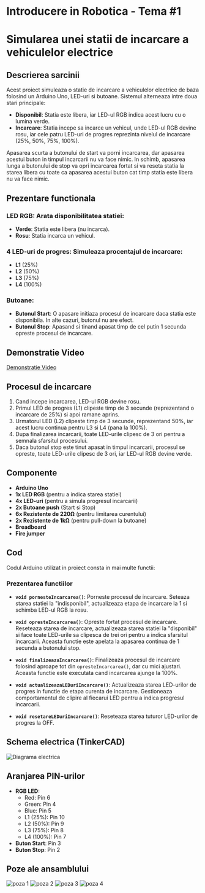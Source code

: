 # Introducere in Robotica - Tema #1

# Simularea unei statii de incarcare a vehiculelor electrice

## Descrierea sarcinii
Acest proiect simuleaza o statie de incarcare a vehiculelor electrice de baza folosind un Arduino Uno, LED-uri si butoane. Sistemul alterneaza intre doua stari principale:

- **Disponibil**: Statia este libera, iar LED-ul RGB indica acest lucru cu o lumina verde.
- **Incarcare**: Statia incepe sa incarce un vehicul, unde LED-ul RGB devine rosu, iar cele patru LED-uri de progres reprezinta nivelul de incarcare (25%, 50%, 75%, 100%).

Apasarea scurta a butonului de start va porni incarcarea, dar apasarea acestui buton in timpul incarcarii nu va face nimic.
In schimb, apasarea lunga a butonului de stop va opri incarcarea fortat si va reseta statia la starea libera cu toate ca apasarea acestui buton cat timp statia este libera nu va face nimic.

## Prezentare functionala

### LED RGB: Arata disponibilitatea statiei:
- **Verde**: Statia este libera (nu incarca).
- **Rosu**: Statia incarca un vehicul.

### 4 LED-uri de progres: Simuleaza procentajul de incarcare:
- **L1** (25%)
- **L2** (50%)
- **L3** (75%)
- **L4** (100%)

### Butoane:
- **Butonul Start**: O apasare initiaza procesul de incarcare daca statia este disponibila. In alte cazuri, butonul nu are efect.
- **Butonul Stop**: Apasand si tinand apasat timp de cel putin 1 secunda opreste procesul de incarcare.

## Demonstratie Video
[Demonstratie Video](https://youtube.com/shorts/J3dgeJ_FG_0)  

## Procesul de incarcare
1. Cand incepe incarcarea, LED-ul RGB devine rosu.
2. Primul LED de progres (L1) clipeste timp de 3 secunde (reprezentand o incarcare de 25%) si apoi ramane aprins.
3. Urmatorul LED (L2) clipeste timp de 3 secunde, reprezentand 50%, iar acest lucru continua pentru L3 si L4 (pana la 100%).
4. Dupa finalizarea incarcarii, toate LED-urile clipesc de 3 ori pentru a semnala sfarsitul procesului.
5. Daca butonul stop este tinut apasat in timpul incarcarii, procesul se opreste, toate LED-urile clipesc de 3 ori, iar LED-ul RGB devine verde.

## Componente
- **Arduino Uno**
- **1x LED RGB** (pentru a indica starea statiei)
- **4x LED-uri** (pentru a simula progresul incarcarii)
- **2x Butoane push** (Start si Stop)
- **6x Rezistente de 220Ω** (pentru limitarea curentului)
- **2x Rezistente de 1kΩ** (pentru pull-down la butoane)
- **Breadboard**
- **Fire jumper**

## Cod
Codul Arduino utilizat in proiect consta in mai multe functii:

### Prezentarea functiilor

- **`void pornesteIncarcarea()`**: Porneste procesul de incarcare. Seteaza starea statiei la "indisponibil", actualizeaza etapa de incarcare la 1 si schimba LED-ul RGB la rosu.

- **`void opresteIncarcarea()`**: Opreste fortat procesul de incarcare. Reseteaza starea de incarcare, actualizeaza starea statiei la "disponibil" si face toate LED-urile sa clipesca de trei ori pentru a indica sfarsitul incarcarii. Aceasta functie este apelata la apasarea continua de 1 secunda a butonului stop.

- **`void finalizeazaIncarcarea()`**: Finalizeaza procesul de incarcare folosind aproape tot din `opresteIncarcarea()`, dar cu mici ajustari. Aceasta functie este executata cand incarcarea ajunge la 100%.

- **`void actualizeazaLEDuriIncarcare()`**: Actualizeaza starea LED-urilor de progres in functie de etapa curenta de incarcare. Gestioneaza comportamentul de clipire al fiecarui LED pentru a indica progresul incarcarii.

- **`void resetareLEDuriIncarcare()`**: Reseteaza starea tuturor LED-urilor de progres la OFF.

## Schema electrica (TinkerCAD)

![Diagrama electrica](./schema-circuit.png)

## Aranjarea PIN-urilor
- **RGB LED:**
  - Red: Pin 6
  - Green: Pin 4
  - Blue: Pin 5
  - L1 (25%): Pin 10
  - L2 (50%): Pin 9
  - L3 (75%): Pin 8
  - L4 (100%): Pin 7
- **Buton Start**: Pin 3
- **Buton Stop**: Pin 2

## Poze ale ansamblului
![poza 1](./poza1.jpeg)
![poza 2](./poza2.jpeg)
![poza 3](./poza3.jpeg)
![poza 4](./poza4.jpeg)

